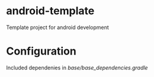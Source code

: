 # android-template
Template project for android development

# Configuration
Included dependenies in <i>base/base_dependencies.gradle</i>
